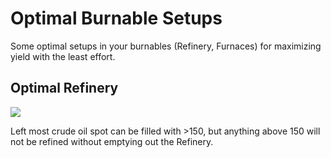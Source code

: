 # Optimal Burnable Setups

Some optimal setups in your burnables (Refinery, Furnaces) for maximizing yield with the least effort.

## Optimal Refinery

![](https://fu.vi-home.de/f/pKkKUNE2)

Left most crude oil spot can be filled with >150, but anything above 150 will not be refined without emptying out the Refinery.